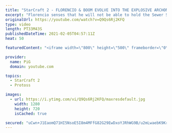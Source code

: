 ```yaml
---
title: "StarCraft 2 - FLORENCIO & BOOM EVOLVE INTO THE EXPLOSIVE ARCHON | Florencio Files #210 - SC2"
excerpt: "Florencio senses that he will not be able to hold the Sewer Squatters at bay without drastic measures, so he and BOOM evolve into the Explosive Archon and take on 6 Sewer Squatters at once! This was not planned at all but it was really fun to cast, let me know what Flo-tainted content I should do below!"
originalUrl: https://youtube.com/watch?v=Q9Qs6Rj2KFQ
type: video
length: PT33M43S
publishedDateTime: 2021-02-05T04:57:11Z
heat: 50

featuredContent: "<iframe width=\"800\" height=\"500\" frameborder=\"0\" src=\"https://www.youtube.com/embed/Q9Qs6Rj2KFQ\" allow=\"accelerometer; autoplay; encrypted-media; gyroscope; picture-in-picture\" allowfullscreen></iframe>"

provider:
  name: PiG
  domain: youtube.com

topics:
  - StarCraft 2
  - Protoss

images:
  - url: https://i.ytimg.com/vi/Q9Qs6Rj2KFQ/maxresdefault.jpg
    width: 1280
    height: 720
    isCached: true

secured: "uCwn+J1EaomQ71HI5NsoE5I8m4MFfG82G29EwDxoYJRhWG9B/u2mLwaebK9Kra41MD9ClKXOpMeFVqQbhfKjpWY96fAWY6mfxQLQnqLR3Vl6Jp+JUtNhsHZw87rI1QrK+yFijppdTIdXJ+8XkrqDjiqkXeaDOGIMUIpbbuZNlcwp6EZ9qYSrQc9mS0YwdIsvmi2NPwgCV7Z4UkbPFrn+IMw7dyGRrnElnlKbjdM5jRN+06ELVzGEtMQmlt8+HoeqIE45DgXLDcwFcrxFp1E/3uk8C2fzaRWqZ2yZZMKEPkNX55ZeYdnglQErxOTAbHdvtpkBRyPrlKH33tzNCW/AiB+u/zOznZvFdreQOhT6CVx5Nswc+/gonqJUc7YUalijXh6Zf1We53Q3WPuDrxYjZ/z3qpwZFOrOJ28GAZuH5uo=;amkOfwxTmyV2cQKrTbygyg=="
---
```



